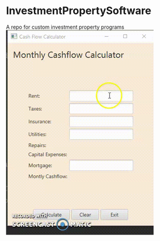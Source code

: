 # InvestmentPropertySoftware
 A repo for custom investment property programs
  ![](MonthlyIncome.gif)
